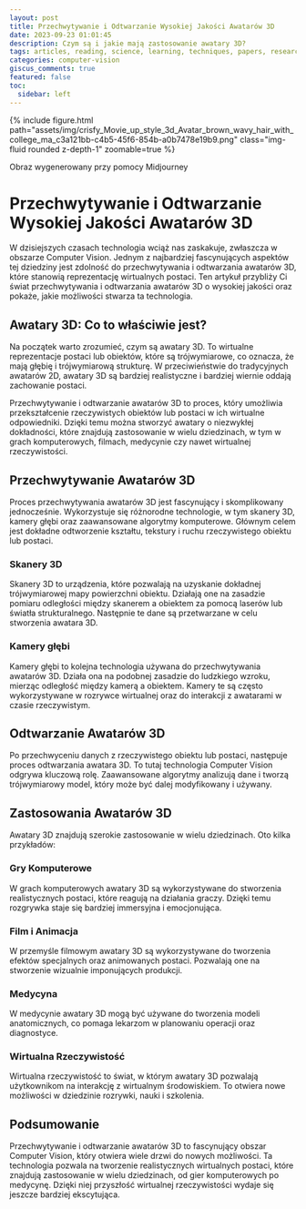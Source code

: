 ```yaml
---
layout: post
title: Przechwytywanie i Odtwarzanie Wysokiej Jakości Awatarów 3D
date: 2023-09-23 01:01:45
description: Czym są i jakie mają zastosowanie awatary 3D?
tags: articles, reading, science, learning, techniques, papers, research
categories: computer-vision
giscus_comments: true
featured: false
toc:
  sidebar: left
---
```

{% include figure.html path="assets/img/crisfy_Movie_up_style_3d_Avatar_brown_wavy_hair_with_college_ma_c3a121bb-c4b5-45f6-854b-a0b7478e19b9.png" class="img-fluid rounded z-depth-1" zoomable=true %}
<div class="caption">
    Obraz wygenerowany przy pomocy Midjourney
</div>


# Przechwytywanie i Odtwarzanie Wysokiej Jakości Awatarów 3D

W dzisiejszych czasach technologia wciąż nas zaskakuje, zwłaszcza w obszarze Computer Vision. Jednym z najbardziej fascynujących aspektów tej dziedziny jest zdolność do przechwytywania i odtwarzania awatarów 3D, które stanowią reprezentację wirtualnych postaci. Ten artykuł przybliży Ci świat przechwytywania i odtwarzania awatarów 3D o wysokiej jakości oraz pokaże, jakie możliwości stwarza ta technologia.

## Awatary 3D: Co to właściwie jest?

Na początek warto zrozumieć, czym są awatary 3D. To wirtualne reprezentacje postaci lub obiektów, które są trójwymiarowe, co oznacza, że mają głębię i trójwymiarową strukturę. W przeciwieństwie do tradycyjnych awatarów 2D, awatary 3D są bardziej realistyczne i bardziej wiernie oddają zachowanie postaci. 

Przechwytywanie i odtwarzanie awatarów 3D to proces, który umożliwia przekształcenie rzeczywistych obiektów lub postaci w ich wirtualne odpowiedniki. Dzięki temu można stworzyć awatary o niezwykłej dokładności, które znajdują zastosowanie w wielu dziedzinach, w tym w grach komputerowych, filmach, medycynie czy nawet wirtualnej rzeczywistości.

## Przechwytywanie Awatarów 3D

Proces przechwytywania awatarów 3D jest fascynujący i skomplikowany jednocześnie. Wykorzystuje się różnorodne technologie, w tym skanery 3D, kamery głębi oraz zaawansowane algorytmy komputerowe. Głównym celem jest dokładne odtworzenie kształtu, tekstury i ruchu rzeczywistego obiektu lub postaci.

### Skanery 3D

Skanery 3D to urządzenia, które pozwalają na uzyskanie dokładnej trójwymiarowej mapy powierzchni obiektu. Działają one na zasadzie pomiaru odległości między skanerem a obiektem za pomocą laserów lub światła strukturalnego. Następnie te dane są przetwarzane w celu stworzenia awatara 3D.

### Kamery głębi

Kamery głębi to kolejna technologia używana do przechwytywania awatarów 3D. Działa ona na podobnej zasadzie do ludzkiego wzroku, mierząc odległość między kamerą a obiektem. Kamery te są często wykorzystywane w rozrywce wirtualnej oraz do interakcji z awatarami w czasie rzeczywistym.

## Odtwarzanie Awatarów 3D

Po przechwyceniu danych z rzeczywistego obiektu lub postaci, następuje proces odtwarzania awatara 3D. To tutaj technologia Computer Vision odgrywa kluczową rolę. Zaawansowane algorytmy analizują dane i tworzą trójwymiarowy model, który może być dalej modyfikowany i używany.

## Zastosowania Awatarów 3D

Awatary 3D znajdują szerokie zastosowanie w wielu dziedzinach. Oto kilka przykładów:

### Gry Komputerowe

W grach komputerowych awatary 3D są wykorzystywane do stworzenia realistycznych postaci, które reagują na działania graczy. Dzięki temu rozgrywka staje się bardziej immersyjna i emocjonująca.

### Film i Animacja

W przemyśle filmowym awatary 3D są wykorzystywane do tworzenia efektów specjalnych oraz animowanych postaci. Pozwalają one na stworzenie wizualnie imponujących produkcji.

### Medycyna

W medycynie awatary 3D mogą być używane do tworzenia modeli anatomicznych, co pomaga lekarzom w planowaniu operacji oraz diagnostyce.

### Wirtualna Rzeczywistość

Wirtualna rzeczywistość to świat, w którym awatary 3D pozwalają użytkownikom na interakcję z wirtualnym środowiskiem. To otwiera nowe możliwości w dziedzinie rozrywki, nauki i szkolenia.

## Podsumowanie

Przechwytywanie i odtwarzanie awatarów 3D to fascynujący obszar Computer Vision, który otwiera wiele drzwi do nowych możliwości. Ta technologia pozwala na tworzenie realistycznych wirtualnych postaci, które znajdują zastosowanie w wielu dziedzinach, od gier komputerowych po medycynę. Dzięki niej przyszłość wirtualnej rzeczywistości wydaje się jeszcze bardziej ekscytująca.